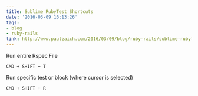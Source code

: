 ```yaml
---
title: Sublime RubyTest Shortcuts
date: '2016-03-09 16:13:26'
tags:
- blog
- ruby-rails
link: http://www.paulzaich.com/2016/03/09/blog/ruby-rails/sublime-rubytest-shortcuts/
---
```


Run entire Rspec File

`CMD + SHIFT + T`

Run specific test or block (where cursor is selected)

`CMD + SHIFT + R`
